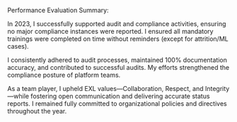Performance Evaluation Summary:

In 2023, I successfully supported audit and compliance activities, ensuring no major compliance instances were reported. I ensured all mandatory trainings were completed on time without reminders (except for attrition/ML cases).

I consistently adhered to audit processes, maintained 100% documentation accuracy, and contributed to successful audits. My efforts strengthened the compliance posture of platform teams.

As a team player, I upheld EXL values—Collaboration, Respect, and Integrity—while fostering open communication and delivering accurate status reports. I remained fully committed to organizational policies and directives throughout the year.